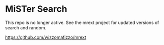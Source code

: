 # MiSTer Search

This repo is no longer active. See the mrext project for updated versions of search and random.

https://github.com/wizzomafizzo/mrext
